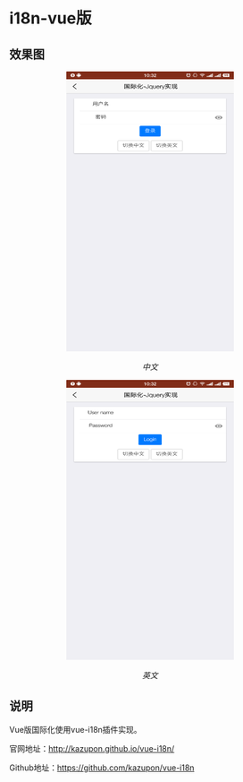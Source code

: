 # i18n-vue版

## 效果图
<p align="center">
	<img src="https://github.com/yuboon/5plus-examples/blob/master/assets/i18n_zh.png" width="300" height="500">
	<p align="center">
		<em>中文</em>
	</p>
</p>

<p align="center">
	<img src="https://github.com/yuboon/5plus-examples/blob/master/assets/i18n_en.png" width="300" height="500">
	<p align="center">
		<em>英文</em>
	</p>
</p>

## 说明
Vue版国际化使用vue-i18n插件实现。

官网地址：http://kazupon.github.io/vue-i18n/

Github地址：https://github.com/kazupon/vue-i18n
